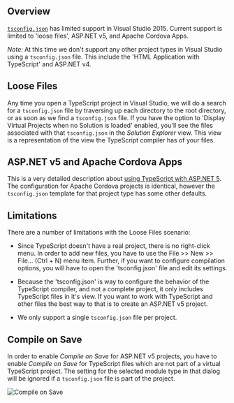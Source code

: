 ## Overview

[`tsconfig.json`](tsconfig.json.md) has limited support in Visual Studio 2015.
Current support is limited to 'loose files', ASP.NET v5, and Apache Cordova Apps.

*Note:* At this time we don't support any other project types in Visual Studio using a `tsconfig.json` file.
This include the 'HTML Application with TypeScript' and ASP.NET v4.

## Loose Files

Any time you open a TypeScript project in Visual Studio, we will do a search for a `tsconfig.json` file by traversing up each
directory to the root directory, or as soon as we find a `tsconfig.json` file.
If you have the option to 'Display Virtual Projects when no Solution is loaded' enabled, you'll see the files associated with that `tsconfig.json` in the *Solution Explorer* view.
This view is a representation of the view the TypeScript compiler has of your files.

## ASP.NET v5 and Apache Cordova Apps

This is a very detailed description about [using TypeScript with ASP.NET 5](Using-TypeScript-With-ASP.NET-5.md).
The configuration for Apache Cordova projects is identical, however the `tsconfig.json` template for that project type
has some other defaults. 

## Limitations

There are a number of limitations with the Loose Files scenario:
 
* Since TypeScript doesn't have a real project, there is no right-click menu.
In order to add new files, you have to use the File >> New >> File... (Ctrl + N) menu item.
Further, if you want to configure compilation options, you will have to open the 'tsconfig.json' file and edit its settings.

* Because the 'tsconfig.json' is way to configure the behavior of the TypeScript compiler, and not a complete project, 
it only includes TypeScript files in it's view.
If you want to work with TypeScript and other files the best way to that is to create an ASP.NET v5 project.

* We only support a single `tsconfig.json` file per project.

## Compile on Save

In order to enable *Compile on Save* for ASP.NET v5 projects, you have to enable *Compile on Save* for TypeScript files which are not part of a virtual TypeScript project.
The setting for the selected module type in that dialog will be ignored if a `tsconfig.json` file is part of the project.

![Compile on Save](https://raw.githubusercontent.com/wiki/Microsoft/TypeScript/aspnet-screenshots/compile-on-save.png)

